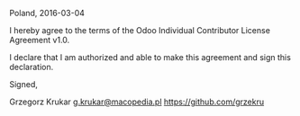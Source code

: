 Poland, 2016-03-04

I hereby agree to the terms of the Odoo Individual Contributor License
Agreement v1.0.

I declare that I am authorized and able to make this agreement and sign this
declaration.

Signed,

Grzegorz Krukar g.krukar@macopedia.pl https://github.com/grzekru
